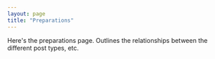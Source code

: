 ```yaml
---
layout: page
title: "Preparations"
---
```


Here's the preparations page. Outlines the relationships between the different post types, etc.
